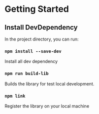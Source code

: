 # Getting Started

## Install DevDependency

In the project directory, you can run:

### `npm install --save-dev`

Install all dev dependency

### `npm run build-lib`

Builds the library for test local development.

### `npm link`

Register the library on your local machine